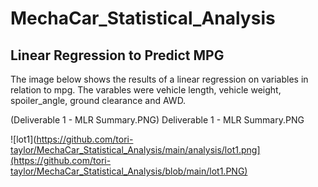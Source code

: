 # MechaCar_Statistical_Analysis
## Linear Regression to Predict MPG
The image below shows the results of a linear regression on variables in relation to mpg. The varables were vehicle length, vehicle weight, spoiler_angle, ground clearance and AWD.

(Deliverable 1 - MLR Summary.PNG)
Deliverable 1 - MLR Summary.PNG

![lot1](https://github.com/tori-taylor/MechaCar_Statistical_Analysis/main/analysis/lot1.png](https://github.com/tori-taylor/MechaCar_Statistical_Analysis/blob/main/lot1.PNG)
